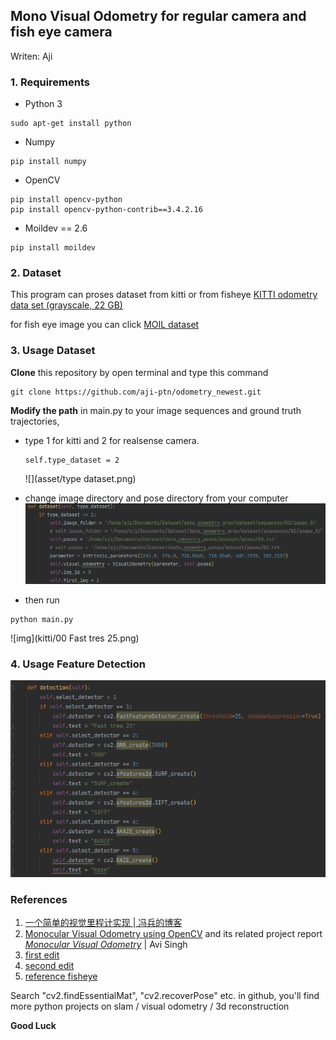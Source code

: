 ## Mono Visual Odometry for regular camera and fish eye camera
Writen: Aji

### 1. Requirements
* Python 3
```buildoutcfg
sudo apt-get install python
```
* Numpy
```buildoutcfg
pip install numpy
```
* OpenCV
```buildoutcfg
pip install opencv-python
pip install opencv-python-contrib==3.4.2.16
```
* Moildev == 2.6
```buildoutcfg
pip install moildev
```

### 2. Dataset
This program can proses dataset from kitti or from fisheye
 [KITTI odometry data set (grayscale, 22 GB)](http://www.cvlibs.net/datasets/kitti/eval_odometry.php)

 for fish eye image you can click [MOIL dataset](https://mcut-my.sharepoint.com/:f:/r/personal/m07158025_o365_mcut_edu_tw/Documents/MOIL-dataset?csf=1&web=1&e=5zFEHN)
### 3. Usage Dataset
**Clone** this repository by open terminal and type this command
```buildoutcfg
git clone https://github.com/aji-ptn/odometry_newest.git
```

**Modify the path** in main.py to your image sequences and ground truth trajectories,

- type 1 for kitti and 2 for realsense camera.
  ```buildoutcfg
  self.type_dataset = 2
  ```
  ![](asset/type dataset.png)


- change image directory and pose directory from your computer
![](asset/dataset.png)

- then run
```
python main.py
```
![img](kitti/00 Fast tres 25.png)
### 4. Usage Feature Detection
![](asset/feature.png)


### References
1. [一个简单的视觉里程计实现 | 冯兵的博客](http://fengbing.net/2015/07/26/%E4%B8%80%E4%B8%AA%E7%AE%80%E5%8D%95%E7%9A%84%E8%A7%86%E8%A7%89%E9%87%8C%E7%A8%8B%E8%AE%A1%E5%AE%9E%E7%8E%B01/ )<br>
2. [Monocular Visual Odometry using OpenCV](http://avisingh599.github.io/vision/monocular-vo/) and its related project report [_Monocular Visual Odometry_](http://avisingh599.github.io/assets/ugp2-report.pdf) | Avi Singh
3. [first edit](https://github.com/yueying/LearningVO)
4. [second edit](https://github.com/uoip/monoVO-python)
5. [reference fisheye](https://github.com/MoilOrg/odometry/tree/main)

Search "cv2.findEssentialMat", "cv2.recoverPose" etc. in github, you'll find more python projects on slam / visual odometry / 3d reconstruction

**Good Luck**
